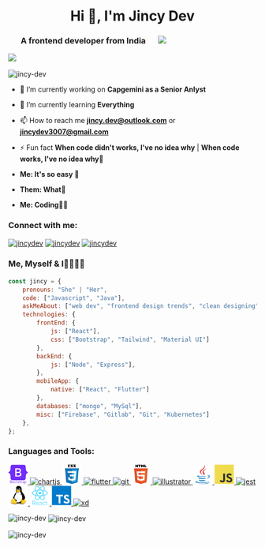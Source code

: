 <h1 align="center">Hi 👋, I'm Jincy Dev</h1>
<h3 align="center">A frontend developer from India <img src="[https://media.giphy.com/media/QWwEdgDbYjFbfOMJ3z/giphy.gif](https://giphy.com/gifs/boomerangtoons-scooby-doo-boomerang-65HR2UL6nn6XMSUoRA)" align = 'right' width="200"></h3>
  <img src="https://media.giphy.com/media/1V3KXtMHJq2YPK7xyl/giphy.gif" width="50"/>



<p align="left"> <img src="https://komarev.com/ghpvc/?username=jincy-dev&label=Profile%20views&color=0e75b6&style=flat" alt="jincy-dev" /> </p>

- 🔭 I’m currently working on **Capgemini as a Senior Anlyst**

- 🌱 I’m currently learning **Everything**

- 📫 How to reach me **jincy.dev@outlook.com** or **jincydev3007@gmail.com**

- ⚡ Fun fact **When code didn't works, I've no idea why** | **When code works, I've no idea why🤯**
- **Me: It's so easy 👻**
- **Them: What🧐**
- **Me: Coding😵‍💫**

<h3 align="left">Connect with me:</h3>
<p align="left">
<a href="https://twitter.com/jincydev" target="blank"><img align="center" src="https://raw.githubusercontent.com/rahuldkjain/github-profile-readme-generator/master/src/images/icons/Social/twitter.svg" alt="jincydev" height="30" width="40" /></a>
<a href="https://linkedin.com/in/jincydev" target="blank"><img align="center" src="https://raw.githubusercontent.com/rahuldkjain/github-profile-readme-generator/master/src/images/icons/Social/linked-in-alt.svg" alt="jincydev" height="30" width="40" /></a>
<a href="https://kaggle.com/jincydev" target="blank"><img align="center" src="https://raw.githubusercontent.com/rahuldkjain/github-profile-readme-generator/master/src/images/icons/Social/kaggle.svg" alt="jincydev" height="30" width="40" /></a>
</p>

<h3>Me, Myself & I🌊🐇🫧🎤 </h3>

```javascript
const jincy = {
    pronouns: "She" | "Her",
    code: ["Javascript", "Java"],
    askMeAbout: ["web dev", "frontend design trends", "clean designing"],
    technologies: {
        frontEnd: {
            js: ["React"],
            css: ["Bootstrap", "Tailwind", "Material UI"]
        },
        backEnd: {
            js: ["Node", "Express"],
        },
        mobileApp: {
            native: ["React", "Flutter"]
        },
        databases: ["mongo", "MySql"],
        misc: ["Firebase", "Gitlab", "Git", "Kubernetes"]
    },
};
```

<h3 align="left">Languages and Tools:</h3>
<p align="left"> <a href="https://getbootstrap.com" target="_blank" rel="noreferrer"> <img src="https://raw.githubusercontent.com/devicons/devicon/master/icons/bootstrap/bootstrap-plain-wordmark.svg" alt="bootstrap" width="40" height="40"/> </a> <a href="https://www.chartjs.org" target="_blank" rel="noreferrer"> <img src="https://www.chartjs.org/media/logo-title.svg" alt="chartjs" width="40" height="40"/> </a> <a href="https://www.w3schools.com/css/" target="_blank" rel="noreferrer"> <img src="https://raw.githubusercontent.com/devicons/devicon/master/icons/css3/css3-original-wordmark.svg" alt="css3" width="40" height="40"/> </a> <a href="https://flutter.dev" target="_blank" rel="noreferrer"> <img src="https://www.vectorlogo.zone/logos/flutterio/flutterio-icon.svg" alt="flutter" width="40" height="40"/> </a> <a href="https://git-scm.com/" target="_blank" rel="noreferrer"> <img src="https://www.vectorlogo.zone/logos/git-scm/git-scm-icon.svg" alt="git" width="40" height="40"/> </a>   <a href="https://www.w3.org/html/" target="_blank" rel="noreferrer"> <img src="https://raw.githubusercontent.com/devicons/devicon/master/icons/html5/html5-original-wordmark.svg" alt="html5" width="40" height="40"/> </a> <a href="https://www.adobe.com/in/products/illustrator.html" target="_blank" rel="noreferrer"> <img src="https://www.vectorlogo.zone/logos/adobe_illustrator/adobe_illustrator-icon.svg" alt="illustrator" width="40" height="40"/> </a> <a href="https://www.java.com" target="_blank" rel="noreferrer"> <img src="https://raw.githubusercontent.com/devicons/devicon/master/icons/java/java-original.svg" alt="java" width="40" height="40"/> </a> <a href="https://developer.mozilla.org/en-US/docs/Web/JavaScript" target="_blank" rel="noreferrer"> <img src="https://raw.githubusercontent.com/devicons/devicon/master/icons/javascript/javascript-original.svg" alt="javascript" width="40" height="40"/> </a> <a href="https://jestjs.io" target="_blank" rel="noreferrer"> <img src="https://www.vectorlogo.zone/logos/jestjsio/jestjsio-icon.svg" alt="jest" width="40" height="40"/> </a> <a href="https://www.linux.org/" target="_blank" rel="noreferrer"> <img src="https://raw.githubusercontent.com/devicons/devicon/master/icons/linux/linux-original.svg" alt="linux" width="40" height="40"/> </a> <a href="https://reactjs.org/" target="_blank" rel="noreferrer"> <img src="https://raw.githubusercontent.com/devicons/devicon/master/icons/react/react-original-wordmark.svg" alt="react" width="40" height="40"/> </a>  <a href="https://www.typescriptlang.org/" target="_blank" rel="noreferrer"> <img src="https://raw.githubusercontent.com/devicons/devicon/master/icons/typescript/typescript-original.svg" alt="typescript" width="40" height="40"/> </a> <a href="https://www.adobe.com/products/xd.html" target="_blank" rel="noreferrer"> <img src="https://cdn.worldvectorlogo.com/logos/adobe-xd.svg" alt="xd" width="40" height="40"/> </a> </p>

<p><img align="left" src="https://github-readme-stats.vercel.app/api/top-langs?username=jincy-dev&show_icons=true&locale=en&layout=compact" alt="jincy-dev" /></p>

<p>&nbsp;<img align="center" src="https://github-readme-stats.vercel.app/api?username=jincy-dev&show_icons=true&locale=en" alt="jincy-dev" /></p>

<p><img align="center" src="https://github-readme-streak-stats.herokuapp.com/?user=jincy-dev&" alt="jincy-dev" /></p>
